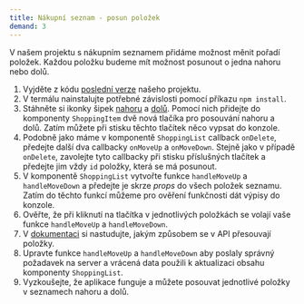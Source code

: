 ```yaml
---
title: Nákupní seznam - posun položek
demand: 3
---
```


V našem projektu s nákupním seznamem přidáme možnost měnit pořadí položek. Každou položku budeme mít možnost posunout o jedna nahoru nebo dolů.

1. Vyjděte z kódu [poslední verze](https://github.com/Czechitas-podklady-WEB/prvni-komponenta/tree/delete-item) našeho projektu.
1. V termálu nainstalujte potřebné závislosti pomocí příkazu `npm install`.
1. Stáhněte si ikonky šipek [nahoru](assets/arrow-up.svg) a [dolů](assets/arrow-down.svg). Pomocí nich přidejte do komponenty `ShoppingItem` dvě nová tlačíka pro posouvání nahoru a dolů. Zatím můžete při stisku těchto tlačítek něco vypsat do konzole.
1. Podobně jako máme v komponentě `ShoppingList` callback `onDelete`, předejte další dva callbacky `onMoveUp` a `onMoveDown`. Stejně jako v případě `onDelete`, zavolejte tyto callbacky při stisku příslušných tlačítek a předejte jim vždy `id` položky, která se má posunout.
1. V komponentě `ShoppingList` vytvořte funkce `handleMoveUp` a `handleMoveDown` a předejte je skrze *props* do všech položek seznamu. Zatím do těchto funkcí můžeme pro ověření funkčnosti dát výpisy do konzole.
1. Ověřte, že při kliknutí na tlačítka v jednotlivých položkách se volají vaše funkce `handleMoveUp` a `handleMoveDown`.
1. V [dokumentaci](https://apps.kodim.cz/daweb/shoplist/docs/sending#move-item-up-or-down-in-a-list-post) si nastudujte, jakým způsobem se v API přesouvají položky.
1. Upravte funkce `handleMoveUp` a `handleMoveDown` aby poslaly správný požadavek na server a vrácená data použili k aktualizaci obsahu komponenty `ShoppingList`.
1. Vyzkoušejte, že aplikace funguje a můžete posouvat jednotlivé položky v seznamech nahoru a dolů.
